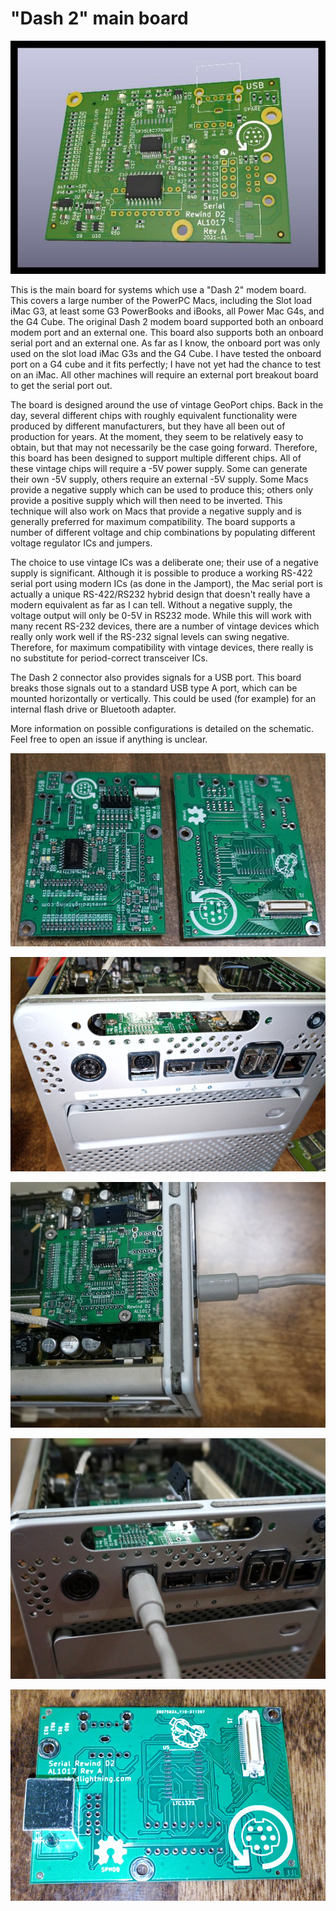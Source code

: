 # "Dash 2" main board

![Dash 2 PCB Render](https://github.com/ArrestedLightning/serial_rewind/blob/main/docs/serial_rewind_d2_render.jpg)

This is the main board for systems which use a "Dash 2" modem board. This covers a large number of the PowerPC Macs, including the Slot load iMac G3, at least some G3 PowerBooks and iBooks, all Power Mac G4s, and the G4 Cube.  The original Dash 2 modem board supported both an onboard modem port and an external one.  This board also supports both an onboard serial port and an external one.  As far as I know, the onboard port was only used on the slot load iMac G3s and the G4 Cube.  I have tested the onboard port on a G4 cube and it fits perfectly;  I have not yet had the chance to test on an iMac.  All other machines will require an external port breakout board to get the serial port out.

The board is designed around the use of vintage GeoPort chips.  Back in the day, several different chips with roughly equivalent functionality were produced by different manufacturers, but they have all been out of production for years.  At the moment, they seem to be relatively easy to obtain, but that may not necessarily be the case going forward.  Therefore, this board has been designed to support multiple different chips.  All of these vintage chips will require a -5V power supply.  Some can generate their own -5V supply, others require an external -5V supply.  Some Macs provide a negative supply which can be used to produce this; others only provide a positive supply which will then need to be inverted.  This technique will also work on Macs that provide a negative supply and is generally preferred for maximum compatibility.  The board supports a number of different voltage and chip combinations by populating different voltage regulator ICs and jumpers.

The choice to use vintage ICs was a deliberate one; their use of a negative supply is significant.  Although it is possible to produce a working RS-422 serial port using modern ICs (as done in the Jamport), the Mac serial port is actually a unique RS-422/RS232 hybrid design that doesn't really have a modern equivalent as far as I can tell.  Without a negative supply, the voltage output will only be 0-5V in RS232 mode.  While this will work with many recent RS-232 devices, there are a number of vintage devices which really only work well if the RS-232 signal levels can swing negative.  Therefore, for maximum compatibility with vintage devices, there really is no substitute for period-correct transceiver ICs.

The Dash 2 connector also provides signals for a USB port.  This board breaks those signals out to a standard USB type A port, which can be mounted horizontally or vertically.  This could be used (for example) for an internal flash drive or Bluetooth adapter.

More information on possible configurations is detailed on the schematic.  Feel free to open an issue if anything is unclear.

![Serial Rewind Board Dash 2 Board Top & Bottom](https://github.com/ArrestedLightning/serial_rewind/blob/main/docs/d2_board_top_bottom.jpg)

![Serial Rewind Board Installed in G4 Cube](https://github.com/ArrestedLightning/serial_rewind/blob/main/docs/dash2_cube_port.jpg)

![Serial Rewind Board Installed in G4 Cube](https://github.com/ArrestedLightning/serial_rewind/blob/main/docs/dash2_cube_installed.jpg)

![Serial Rewind Board Installed in G4 Cube](https://github.com/ArrestedLightning/serial_rewind/blob/main/docs/dash2_cube_port_withcable.jpg)

![Serial Rewind Board Dash 2 Bottom With Onboard Serial Port](https://github.com/ArrestedLightning/serial_rewind/blob/main/docs/d2_board_bottom.jpg)

